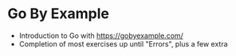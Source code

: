 # Go By Example

- Introduction to Go with https://gobyexample.com/
- Completion of most exercises up until "Errors", plus a few extra